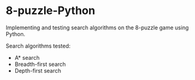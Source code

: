 # 8-puzzle-Python
Implementing and testing search algorithms on the 8-puzzle game using Python.

Search algorithms tested:

- A* search
- Breadth-first search
- Depth-first search
